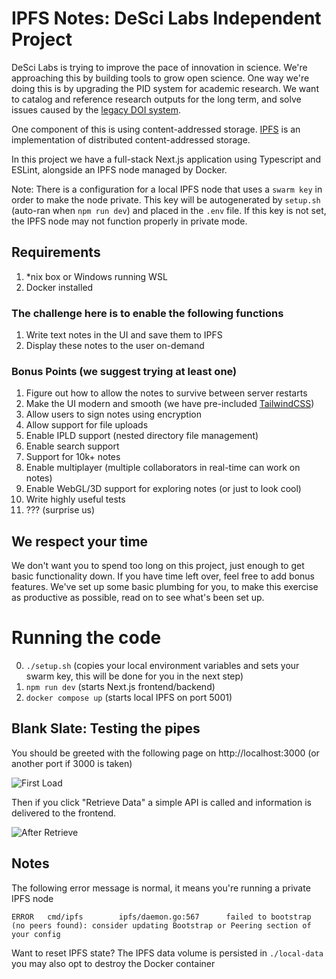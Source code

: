 # IPFS Notes: DeSci Labs Independent Project

DeSci Labs is trying to improve the pace of innovation in science. We're approaching this by building tools to grow open science. One way we're doing this is by upgrading the PID system for academic research. We want to catalog and reference research outputs for the long term, and solve issues caused by the [legacy DOI system](https://doi.org).

One component of this is using content-addressed storage. [IPFS](https://ipfs.io) is an implementation of distributed content-addressed storage.

In this project we have a full-stack Next.js application using Typescript and ESLint, alongside an IPFS node managed by Docker.

Note: There is a configuration for a local IPFS node that uses a `swarm key` in order to make the node private. This key will be autogenerated by `setup.sh` (auto-ran when `npm run dev`) and placed in the `.env` file. If this key is not set, the IPFS node may not function properly in private mode.

## Requirements

1. \*nix box or Windows running WSL
2. Docker installed

### The challenge here is to enable the following functions

1. Write text notes in the UI and save them to IPFS
2. Display these notes to the user on-demand

### Bonus Points (we suggest trying at least one)

1. Figure out how to allow the notes to survive between server restarts
2. Make the UI modern and smooth (we have pre-included [TailwindCSS](https://tailwindcss.com/docs/utility-first))
3. Allow users to sign notes using encryption
4. Allow support for file uploads
5. Enable IPLD support (nested directory file management)
6. Enable search support
7. Support for 10k+ notes
8. Enable multiplayer (multiple collaborators in real-time can work on notes)
9. Enable WebGL/3D support for exploring notes (or just to look cool)
10. Write highly useful tests
11. ??? (surprise us)

## We respect your time

We don't want you to spend too long on this project, just enough to get basic functionality down. If you have time left over, feel free to add bonus features. We've set up some basic plumbing for you, to make this exercise as productive as possible, read on to see what's been set up.

# Running the code

0. `./setup.sh` (copies your local environment variables and sets your swarm key, this will be done for you in the next step)
1. `npm run dev` (starts Next.js frontend/backend)
2. `docker compose up` (starts local IPFS on port 5001)

## Blank Slate: Testing the pipes

You should be greeted with the following page on http://localhost:3000 (or another port if 3000 is taken)

![First Load](https://bafkreidka3mfik5zjdvequupqhhj3kszvtiatff3h5ylbwsb4cgqaudtsm.ipfs.dweb.link)

Then if you click "Retrieve Data" a simple API is called and information is delivered to the frontend.

![After Retrieve](https://dweb.link/ipfs/bafkreictjcnzhje6fqh72jm7ttwx7q2qlqbjp4ru36uzrddzv4ol22yuya)

## Notes

The following error message is normal, it means you're running a private IPFS node

```
ERROR   cmd/ipfs        ipfs/daemon.go:567      failed to bootstrap (no peers found): consider updating Bootstrap or Peering section of your config
```

Want to reset IPFS state? The IPFS data volume is persisted in `./local-data` you may also opt to destroy the Docker container
